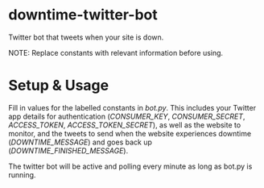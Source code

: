 # downtime-twitter-bot
Twitter bot that tweets when your site is down. 

NOTE: Replace constants with relevant information before using.

# Setup & Usage

Fill in values for the labelled constants in *bot.py*. This includes your Twitter app details for authentication (*CONSUMER_KEY*, *CONSUMER_SECRET*, *ACCESS_TOKEN*, *ACCESS_TOKEN_SECRET*), as well as the website to monitor, and the tweets to send when the website experiences downtime (*DOWNTIME_MESSAGE*) and goes back up (*DOWNTIME_FINISHED_MESSAGE*).

The twitter bot will be active and polling every minute as long as bot.py is running. 
